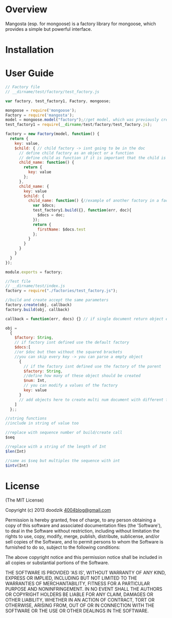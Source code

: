 # Overview

Mangosta (esp. for mongoose) is a factory library for mongoose, which provides a simple but powerful interface.

# Installation

# User Guide

```javascript
// Factory file
// __dirname/test/factory/test_factory.js

var factory, test_factory1, Factory, mongoose;

mongoose = require('mongoose');
Factory = require('mangosta');
model = mongoose.model("factory");//get model, which was previously created
test_factory1 = require(__dirname/test/factory/test_factory.js);

factory = new Factory(model, function() {
  return {
    key: value,
    $child: { // child factory -> isnt going to be in the doc
      // define child factory as an object or a function
      // define child as function if it is important that the child is build on every build/create operation -> for example a nother factory
      child_name: function() {
        return {
          key: value
        };
      },
      child_name: {
        key: value
        $child: {
          child_name: function() {//example of another factory in a factory -> call this as an regular child no changes needed
            var $docs;
            test_factory1.build({}, function(err, doc){
              $docs = doc;
            });
            return {
              firstName: $docs.test
            };
          }
        }
      }
    }
  }
});

module.exports = factory;

//Test file
// __dirname/test/index.js
factory = require("./factories/test_factory.js");

//build and create accept the same parameters
factory.create(obj, callback)
factory.build(obj, callback)

callback = function(err, docs) {} // if single document return object else Array Object

obj =
  {
    $factory: String,
    // if factory isnt defined use the default factory 
    $docs:[ 
    //or $doc but then without the squared brackets
    //you can skip every key -> you can parse a empty object
      {
        // if the factory isnt defined use the factory of the parent
        $factory: String,
        //define how many of these object should be created
        $num: Int,
        // you can modify a values of the factory
        key: value
      }
      // add objects here to create multi num document with different factory or/and value for key of main factory
    ]
  };;

//string functions
//include in string of value too

//replace with sequence number of build/create call
$seq 

//replace with a string of the length of Int 
$len(Int)

//same as $seq but multiples the sequence with int
$intv(Int)

```

# License

(The MIT License)

Copyright (c) 2013 doodzik <4004blog@gmail.com>

Permission is hereby granted, free of charge, to any person obtaining a copy of this software and associated documentation files (the 'Software'), to deal in the Software without restriction, including without limitation the rights to use, copy, modify, merge, publish, distribute, sublicense, and/or sell copies of the Software, and to permit persons to whom the Software is furnished to do so, subject to the following conditions:

The above copyright notice and this permission notice shall be included in all copies or substantial portions of the Software.

THE SOFTWARE IS PROVIDED 'AS IS', WITHOUT WARRANTY OF ANY KIND, EXPRESS OR IMPLIED, INCLUDING BUT NOT LIMITED TO THE WARRANTIES OF MERCHANTABILITY, FITNESS FOR A PARTICULAR PURPOSE AND NONINFRINGEMENT. IN NO EVENT SHALL THE AUTHORS OR COPYRIGHT HOLDERS BE LIABLE FOR ANY CLAIM, DAMAGES OR OTHER LIABILITY, WHETHER IN AN ACTION OF CONTRACT, TORT OR OTHERWISE, ARISING FROM, OUT OF OR IN CONNECTION WITH THE SOFTWARE OR THE USE OR OTHER DEALINGS IN THE SOFTWARE.
